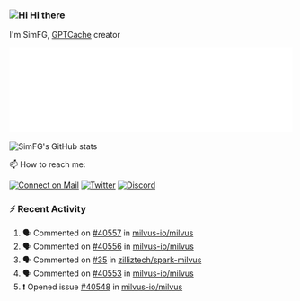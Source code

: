 ### <img src='https://qpluspicture.oss-cn-beijing.aliyuncs.com/6LjjQA/Hi.gif' alt='Hi' width="24"/> Hi there

I'm SimFG, [GPTCache](https://github.com/zilliztech/GPTCache) creator

![Metrics 👋](/metrics.plugin.followup.user.svg)

![SimFG's GitHub stats](https://github-readme-stats.vercel.app/api?username=SimFG&show_icons=true&theme=radical&count_private=true)

📫 How to reach me:

[![Connect on Mail](https://img.shields.io/badge/Ask%20me-anything-1abc9c.svg)](mailto:1142838399@qq.com)
[![Twitter](https://img.shields.io/twitter/follow/FogSim?style=social)](https://twitter.com/FogSim)
[![Discord](https://img.shields.io/discord/1092648432495251507?label=Discord&logo=discord)](https://discord.gg/Q8C6WEjSWV)

### :zap: Recent Activity

<!--START_SECTION:activity-->
1. 🗣 Commented on [#40557](https://github.com/milvus-io/milvus/issues/40557) in [milvus-io/milvus](https://github.com/milvus-io/milvus)
2. 🗣 Commented on [#40556](https://github.com/milvus-io/milvus/issues/40556) in [milvus-io/milvus](https://github.com/milvus-io/milvus)
3. 🗣 Commented on [#35](https://github.com/zilliztech/spark-milvus/issues/35) in [zilliztech/spark-milvus](https://github.com/zilliztech/spark-milvus)
4. 🗣 Commented on [#40553](https://github.com/milvus-io/milvus/issues/40553) in [milvus-io/milvus](https://github.com/milvus-io/milvus)
5. ❗️ Opened issue [#40548](https://github.com/milvus-io/milvus/issues/40548) in [milvus-io/milvus](https://github.com/milvus-io/milvus)
<!--END_SECTION:activity-->

